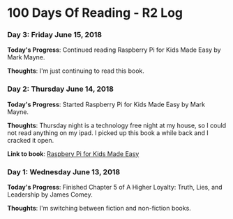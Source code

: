 # 100 Days Of Reading - R2 Log

### Day 3: Friday June 15, 2018

**Today's Progress**:  Continued reading Raspberry Pi for Kids Made Easy by Mark Mayne.

**Thoughts**:  I'm just continuing to read this book.

### Day 2: Thursday June 14, 2018

**Today's Progress**:  Started Raspberry Pi for Kids Made Easy by Mark Mayne.

**Thoughts**:  Thursday night is a technology free night at my house, so I could not read anything on my ipad.  I picked up this book a while back and I cracked it open.

**Link to book**: [Raspbery Pi for Kids Made Easy](https://www.amazon.com/Raspberry-Kids-Updated-Made-Easy/dp/1786645386)

### Day 1: Wednesday June 13, 2018

**Today's Progress**:  Finished Chapter 5 of A Higher Loyalty: Truth, Lies, and Leadership by James Comey.

**Thoughts**:  I'm switching between fiction and non-fiction books.

